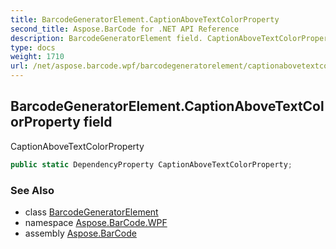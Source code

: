 ```yaml
---
title: BarcodeGeneratorElement.CaptionAboveTextColorProperty
second_title: Aspose.BarCode for .NET API Reference
description: BarcodeGeneratorElement field. CaptionAboveTextColorProperty
type: docs
weight: 1710
url: /net/aspose.barcode.wpf/barcodegeneratorelement/captionabovetextcolorproperty/
---
```

## BarcodeGeneratorElement.CaptionAboveTextColorProperty field

CaptionAboveTextColorProperty

```csharp
public static DependencyProperty CaptionAboveTextColorProperty;
```

### See Also

* class [BarcodeGeneratorElement](../)
* namespace [Aspose.BarCode.WPF](../../barcodegeneratorelement/)
* assembly [Aspose.BarCode](../../../)


